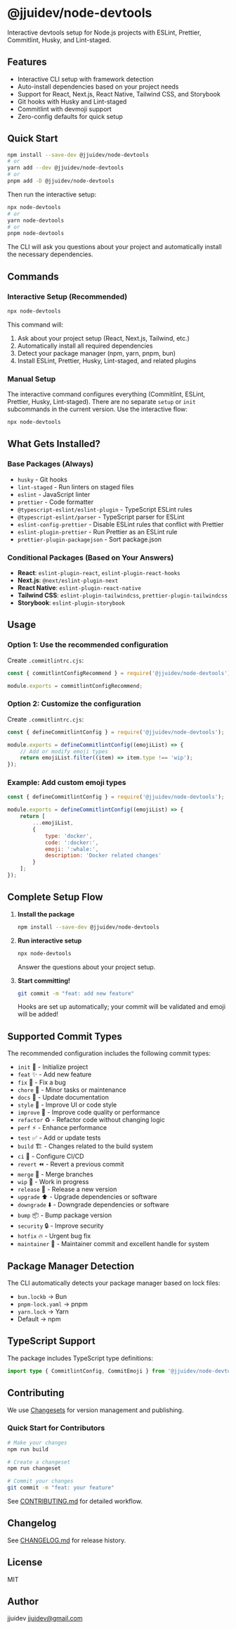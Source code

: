 # @jjuidev/node-devtools

Interactive devtools setup for Node.js projects with ESLint, Prettier, Commitlint, Husky, and Lint-staged.

## Features

- Interactive CLI setup with framework detection
- Auto-install dependencies based on your project needs
- Support for React, Next.js, React Native, Tailwind CSS, and Storybook
- Git hooks with Husky and Lint-staged
- Commitlint with devmoji support
- Zero-config defaults for quick setup

## Quick Start

```bash
npm install --save-dev @jjuidev/node-devtools
# or
yarn add --dev @jjuidev/node-devtools
# or
pnpm add -D @jjuidev/node-devtools
```

Then run the interactive setup:

```bash
npx node-devtools
# or
yarn node-devtools
# or
pnpm node-devtools
```

The CLI will ask you questions about your project and automatically install the necessary dependencies.

## Commands

### Interactive Setup (Recommended)

```bash
npx node-devtools
```

This command will:

1. Ask about your project setup (React, Next.js, Tailwind, etc.)
2. Automatically install all required dependencies
3. Detect your package manager (npm, yarn, pnpm, bun)
4. Install ESLint, Prettier, Husky, Lint-staged, and related plugins

### Manual Setup

The interactive command configures everything (Commitlint, ESLint, Prettier, Husky, Lint-staged). There are no separate `setup` or `init` subcommands in the current version. Use the interactive flow:

```bash
npx node-devtools
```

## What Gets Installed?

### Base Packages (Always)

- `husky` - Git hooks
- `lint-staged` - Run linters on staged files
- `eslint` - JavaScript linter
- `prettier` - Code formatter
- `@typescript-eslint/eslint-plugin` - TypeScript ESLint rules
- `@typescript-eslint/parser` - TypeScript parser for ESLint
- `eslint-config-prettier` - Disable ESLint rules that conflict with Prettier
- `eslint-plugin-prettier` - Run Prettier as an ESLint rule
- `prettier-plugin-packagejson` - Sort package.json

### Conditional Packages (Based on Your Answers)

- **React**: `eslint-plugin-react`, `eslint-plugin-react-hooks`
- **Next.js**: `@next/eslint-plugin-next`
- **React Native**: `eslint-plugin-react-native`
- **Tailwind CSS**: `eslint-plugin-tailwindcss`, `prettier-plugin-tailwindcss`
- **Storybook**: `eslint-plugin-storybook`

## Usage

### Option 1: Use the recommended configuration

Create `.commitlintrc.cjs`:

```javascript
const { commitlintConfigRecommend } = require('@jjuidev/node-devtools');

module.exports = commitlintConfigRecommend;
```

### Option 2: Customize the configuration

Create `.commitlintrc.cjs`:

```javascript
const { defineCommitlintConfig } = require('@jjuidev/node-devtools');

module.exports = defineCommitlintConfig((emojiList) => {
	// Add or modify emoji types
	return emojiList.filter((item) => item.type !== 'wip');
});
```

### Example: Add custom emoji types

```javascript
const { defineCommitlintConfig } = require('@jjuidev/node-devtools');

module.exports = defineCommitlintConfig((emojiList) => {
	return [
		...emojiList,
		{
			type: 'docker',
			code: ':docker:',
			emoji: ':whale:',
			description: 'Docker related changes'
		}
	];
});
```

## Complete Setup Flow

1. **Install the package**

   ```bash
   npm install --save-dev @jjuidev/node-devtools
   ```

2. **Run interactive setup**

   ```bash
   npx node-devtools
   ```

   Answer the questions about your project setup.

3. **Start committing!**
   ```bash
   git commit -m "feat: add new feature"
   ```
   Hooks are set up automatically; your commit will be validated and emoji will be added!

## Supported Commit Types

The recommended configuration includes the following commit types:

- `init` :tada: - Initialize project
- `feat` :sparkles: - Add new feature
- `fix` :bug: - Fix a bug
- `chore` :wrench: - Minor tasks or maintenance
- `docs` :memo: - Update documentation
- `style` :lipstick: - Improve UI or code style
- `improve` :rocket: - Improve code quality or performance
- `refactor` :recycle: - Refactor code without changing logic
- `perf` :zap: - Enhance performance
- `test` :white_check_mark: - Add or update tests
- `build` :building_construction: - Changes related to the build system
- `ci` :repeat: - Configure CI/CD
- `revert` :rewind: - Revert a previous commit
- `merge` :twisted_rightwards_arrows: - Merge branches
- `wip` :construction: - Work in progress
- `release` :rocket: - Release a new version
- `upgrade` :arrow_up: - Upgrade dependencies or software
- `downgrade` :arrow_down: - Downgrade dependencies or software
- `bump` :package: - Bump package version
- `security` :lock: - Improve security
- `hotfix` :fire: - Urgent bug fix
- `maintainer` :crown: - Maintainer commit and excellent handle for system

## Package Manager Detection

The CLI automatically detects your package manager based on lock files:

- `bun.lockb` → Bun
- `pnpm-lock.yaml` → pnpm
- `yarn.lock` → Yarn
- Default → npm

## TypeScript Support

The package includes TypeScript type definitions:

```typescript
import type { CommitlintConfig, CommitEmoji } from '@jjuidev/node-devtools';
```

## Contributing

We use [Changesets](https://github.com/changesets/changesets) for version management and publishing.

### Quick Start for Contributors

```bash
# Make your changes
npm run build

# Create a changeset
npm run changeset

# Commit your changes
git commit -m "feat: your feature"
```

See [CONTRIBUTING.md](./CONTRIBUTING.md) for detailed workflow.

## Changelog

See [CHANGELOG.md](./CHANGELOG.md) for release history.

## License

MIT

## Author

jjuidev <jjuidev@gmail.com>
